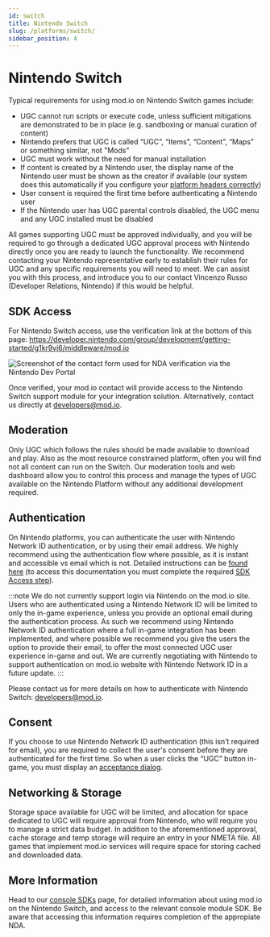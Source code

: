 ```yaml
---
id: switch
title: Nintendo Switch
slug: /platforms/switch/
sidebar_position: 4
---
```


# Nintendo Switch

Typical requirements for using mod.io on Nintendo Switch games include:
* UGC cannot run scripts or execute code, unless sufficient mitigations are demonstrated to be in place (e.g. sandboxing or manual curation of content)
* Nintendo prefers that UGC is called “UGC”, “Items”, “Content”, “Maps” or something similar, not "Mods"
* UGC must work without the need for manual installation
* If content is created by a Nintendo user, the display name of the Nintendo user must be shown as the creator if available (our system does this automatically if you configure your [platform headers correctly](https://docs.mod.io/restapiref/#platforms))
* User consent is required the first time before authenticating a Nintendo user
* If the Nintendo user has UGC parental controls disabled, the UGC menu and any UGC installed must be disabled

All games supporting UGC must be approved individually, and you will be required to go through a dedicated UGC approval process with Nintendo directly once you are ready to launch the functionality. We recommend contacting your Nintendo representative early to establish their rules for UGC and any specific requirements you will need to meet. We can assist you with this process, and introduce you to our contact Vincenzo Russo (Developer Relations, Nintendo) if this would be helpful.

## SDK Access

For Nintendo Switch access, use the verification link at the bottom of this page: https://developer.nintendo.com/group/development/getting-started/g1kr9vj6/middleware/mod.io

![Screenshot of the contact form used for NDA verification via the Nintendo Dev Portal](images/console-support/nintendo_verification.png)

Once verified, your mod.io contact will provide access to the Nintendo Switch support module for your integration solution. Alternatively, contact us directly at developers@mod.io.

## Moderation

Only UGC which follows the rules should be made available to download and play. Also as the most resource constrained platform, often you will find not all content can run on the Switch. Our moderation tools and web dashboard allow you to control this process and manage the types of UGC available on the Nintendo Platform without any additional development required.

## Authentication

On Nintendo platforms, you can authenticate the user with Nintendo Network ID authentication, or by using their email address. We highly recommend using the authentication flow where possible, as it is instant and accessible vs email which is not. Detailed instructions can be [found here](https://docs.mod.io/partners/switch/authentication/) (to access this documentation you must complete the required [SDK Access step](#sdk-access)).

:::note
We do not currently support login via Nintendo on the mod.io site. Users who are authenticated using a Nintendo Network ID will be limited to only the in-game experience, unless you provide an optional email during the authentication process. As such we recommend using Nintendo Network ID authentication where a full in-game integration has been implemented, and where possible we recommend you give the users the option to provide their email, to offer the most connected UGC user experience in-game and out. We are currently negotiating with Nintendo to support authentication on mod.io website with Nintendo Network ID in a future update.
:::

Please contact us for more details on how to authenticate with Nintendo Switch: developers@mod.io.

## Consent

If you choose to use Nintendo Network ID authentication (this isn’t required for email), you are required to collect the user's consent before they are authenticated for the first time. So when a user clicks the “UGC” button in-game, you must display an [acceptance dialog](/terms/).

## Networking & Storage

Storage space available for UGC will be limited, and allocation for space dedicated to UGC will require approval from Nintendo, who will require you to manage a strict data budget. In addition to the aforementioned approval, cache storage and temp storage will require an entry in your NMETA file. All games that implement mod.io services will require space for storing cached and downloaded data.

## More Information

Head to our [console SDKs](/platforms/console-sdks/) page, for detailed information about using mod.io on the Nintendo Switch, and access to the relevant console module SDK. Be aware that accessing this information requires completion of the appropiate NDA.
